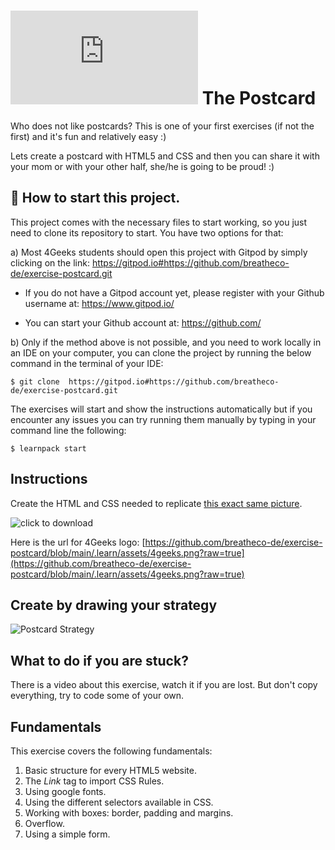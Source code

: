# ![alt text](https://assets.breatheco.de/apis/img/images.php?blob&random&cat=icon&tags=breathecode,32)  The Postcard

Who does not like postcards? This is one of your first exercises (if not the first) and it's fun and relatively easy :)

Lets create a postcard with HTML5 and CSS and then you can share it with your mom or with your other half, she/he is going to be proud! :)

## 🌱  How to start this project.

This project comes with the necessary files to start working, so you just need to clone its repository to start. You have two options for that:

a) Most 4Geeks students should open this project with Gitpod by simply clicking on the link: https://gitpod.io#https://github.com/breatheco-de/exercise-postcard.git
	
+ If you do not have a Gitpod account yet, please register with your Github username at: https://www.gitpod.io/ 

+ You can start your Github account at:  https://github.com/
 
b) Only if the method above is not possible, and you need to work locally in an IDE on your computer, you can clone the project by running the below command in the terminal of your IDE: 

```
$ git clone  https://gitpod.io#https://github.com/breatheco-de/exercise-postcard.git 
```

The exercises will start and show the instructions automatically but if you encounter any issues you can try running them manually by typing in your command line the following:

```
$ learnpack start
```

## Instructions

Create the HTML and CSS needed to replicate [this exact same picture](https://github.com/breatheco-de/exercise-postcard/raw/main/.learn/assets/strategy.gif?raw=true).


![click to download](https://github.com/breatheco-de/exercise-postcard/raw/main/.learn/assets/strategy.gif?raw=true)

Here is the url for 4Geeks logo: [https://github.com/breatheco-de/exercise-postcard/blob/main/.learn/assets/4geeks.png?raw=true](https://github.com/breatheco-de/exercise-postcard/blob/main/.learn/assets/4geeks.png?raw=true)

## Create by drawing your strategy

![Postcard Strategy](https://github.com/breatheco-de/exercise-postcard/raw/main/.learn/assets/strategy.gif?raw=true)

## What to do if you are stuck?

There is a video about this exercise, watch it if you are lost. But don't copy everything, try to code some of your own.

## Fundamentals
This exercise covers the following fundamentals:
1. Basic structure for every HTML5 website.
2. The *Link* tag to import CSS Rules.
3. Using google fonts.
3. Using the different selectors available in CSS.
4. Working with boxes: border, padding and margins.
5. Overflow.
6. Using a simple form.

